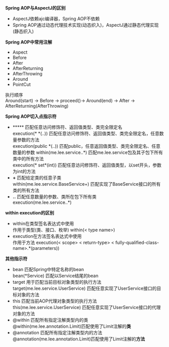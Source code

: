 **Spring AOP与AspectJ的区别**
* AspectJ依赖ajc编译器，Spring AOP不依赖
* Spring AOP通过动态代理技术实现(动态织入)，AspectJ通过静态代理实现(静态织入)

**Spring AOP中常用注解**
* Aspect
* Before
* After
* AfterReturning
* AfterThrowing
* Around
* PointCut

执行顺序  
Around(start) -> Before -> proceed()-> Around(end) -> After -> AfterReturning(AfterThrowing)

**Spring AOP切入点指示符**
* ***** 匹配任意访问修饰符、返回值类型、类完全限定名  
execution(\* \*(..)) 匹配任意访问修饰符、返回值类型、类完全限定名，任意数量参数的方法  
execution(public \*(..)) 匹配public，任意返回值类型、类完全限定名、任意数量的参数 
within(me.lee.service..\*) 匹配me.lee.service包及其子包下所有类中的所有方法  
execution(* set*(int)) 匹配任意访问修饰符、返回值类型，以set开头，参数为int的方法
* **+** 匹配给定类的任意子类  
within(me.lee.service.BaseService+) 匹配实现了BaseService接口的所有类的所有方法
* **..** 匹配任意数量的参数、类所在包下所有类  
execution(me.lee.service..*)

**within execution的区别**
* within在类型签名表达式中使用  
作用于类型(类、接口、枚举) within(< type name>)
* execution在方法签名表达式中使用  
作用于方法 execution(< scope> < return-type> < fully-qualified-class-name>.*(parameters))

**其他指示符**
* bean 匹配Spring中特定名称的bean  
bean(*Service) 匹配以Service结尾的bean
* target 用于匹配当前目标对象类型的执行方法  
target(me.lee.service.UserService) 匹配任意实现了UserService接口的目标对象的方法
* this 匹配当前AOP代理对象类型的执行方法  
this(me.lee.service.UserService) 匹配任意实现了UserService接口的代理对象的方法
* @within 匹配所有指定注解类型内的类  
@within(me.lee.annotation.Limit)匹配使用了Limit注解的**类**
* @annotation 匹配所有指定注解类型内的方法  
@annotation(me.lee.annotation.Limit)匹配使用了Limit注解的**方法**